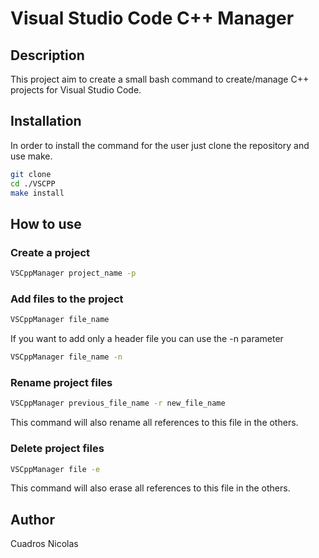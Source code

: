# Visual Studio Code C++ Manager

## Description

This project aim to create a small bash command to create/manage C++ projects
for Visual Studio Code.

## Installation

In order to install the command for the user just clone the repository and use make.

```bash
git clone
cd ./VSCPP
make install
```

## How to use

### Create a project

```bash
VSCppManager project_name -p
```

### Add files to the project

```bash
VSCppManager file_name
```

If you want to add only a header file you can use the -n parameter

```bash
VSCppManager file_name -n
```

### Rename project files

```bash
VSCppManager previous_file_name -r new_file_name
```

This command will also rename all references to this file in the others.

### Delete project files

```bash
VSCppManager file -e
```

This command will also erase all references to this file in the others.

## Author

Cuadros Nicolas